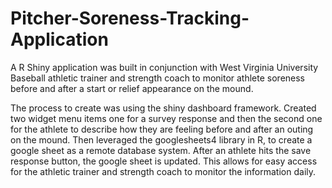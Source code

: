 # Pitcher-Soreness-Tracking-Application
A R Shiny application was built in conjunction with West Virginia University Baseball athletic trainer and strength coach to monitor athlete soreness before and after a start or relief appearance on the mound.

The process to create was using the shiny dashboard framework. Created two widget menu items one for a survey response and then the second one for the athlete to describe how they are feeling before and after an outing on the mound. 
Then leveraged the googlesheets4 library in R, to create a google sheet as a remote database system. After an athlete hits the save response button, the google sheet is updated. This allows for easy access for the athletic trainer and strength coach to monitor the information daily.
